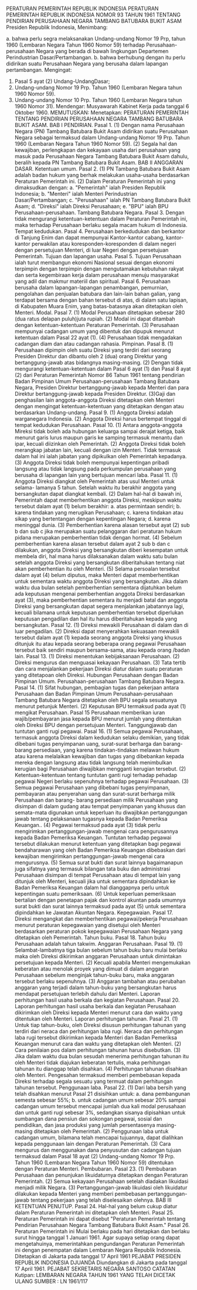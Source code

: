  PERATURAN PEMERINTAH REPUBLIK INDONESIA PERATURAN PEMERINTAH REPUBLIK INDONESIA NOMOR 93 TAHUN 1961 TENTANG PENDIRIAN PERUSAHAAN NEGARA TAMBANG BATUBARA BUKIT ASAM Presiden Republik Indonesia,
Menimbang:

a. bahwa perlu segra melaksanakan Undang-undang Nomor 19 Prp, tahun 1960 (Lembaran Negara Tahun 1960 Nomor 59) terhadap Perusahaan-perusahaan Negara yang berada di bawah lingkungan Departemen Perindustrian Dasar/Pertambangan.
b. bahwa berhubung dengan itu perlu didirikan suatu Perusahaan Negara yang berusaha dalam lapangan pertambangan.
Mengingat:

1. Pasal 5 ayat (2) Undang-UndangDasar;
2. Undang-undang Nomor 19 Prp. Tahun 1960 (Lembaran Negara tahun 1960 Nomor 59).
3. Undang-undang Nomor 10 Prp. Tahun 1960 (Lembaran Negara tahun 1960 Nomor 31). Mendengar: Musyawarah Kabinet Kerja pada tanggal 6 Oktober 1960. MEMUTUSKAN: Menetapkan: PERATURAN PEMERINTAH TENTANG PENDIRIAN PERUSAHAAN NEGARA TAMBANG BATUBARA BUKIT ASAM.
BAB I PENDIRIAN. Pasal 1.
(1) Dengan nama Perusahaan Negara (PN) Tambang Batubara Bukit Asam didirikan suatu Perusahaan Negara sebagai termaksud dalam Undang-undang Nomor 19 Prp. Tahun 1960 (Lembaran Negara Tahun 1960 Nomor 59).
(2) Segala hal dan kewajiban, perlengkapan dan kekayaan usaha dari perusahaan yang masuk pada Perusahaan Negara Tambang Batubara Bukit Asam dahulu, beralih kepada PN Tambang Batubara Bukit Asam.
BAB II ANGGARAN DASAR. Ketentuan umum. Pasal 2.
(1) PN Tambang Batubara Bukit Asam adalah badan hukum yang berhak melakukan usaha-usaha berdasarkan Peraturan Pemerintah ini.
(2) Dalam Peraturan Pemerintah ini yang dimaksudkan dengan:
a. "Pemerintah" ialah Presiden Republik Indonesia;
b. "Menteri" ialah Menteri Perindustrian Dasar/Pertambangan;
c. "Perusahaan" ialah PN Tambang Batubara Bukit Asam;
d. "Direksi" ialah Direksi Perusahaan;
e. "BPU" ialah BPU Perusahaan-perusahaan. Tambang Batubara Negara. Pasal 3. Dengan tidak mengurangi ketentuan-ketentuan dalam Peraturan Pemerintah ini, maka terhadap Perusahaan berlaku segala macam hukum di Indonesia. Tempat kedudukan. Pasal 4. Perusahaan berkedudukan dan berkantor di Tanjung Enim dan dapat mempunyai Kantor-kantor cabang, kantor-kantor perwakilan atau koresponden-koresponden di dalam negeri dengan persetujuan Menteri, di luar Negeri dengan persetujuan Pemerintah. Tujuan dan lapangan usaha. Pasal 5. Tujuan Perusahaan ialah turut membangun ekonomi Nasional sesuai dengan ekonomi terpimpin dengan terpimpin dengan mengutamakan kebutuhan rakyat dan serta kegembiraan kerja dalam perusahaan menuju masyarakat yang adil dan makmur materiil dan spiritual. Pasal 6. Perusahaan berusaha dalam lapangan-lapangan penambangan, pemurnian, pengolahan dan penjualan batubara dan lain-lain bahan galian, yang terdapat bersama dengan bahan tersebut di atas, di dalam satu lapisan, di Kabupaten Muara Enim, yang batas-batasnya akan ditetapkan oleh Menteri. Modal. Pasal 7.
(1) Modal Perusahaan ditetapkan sebesar 280 (dua ratus delapan puluh)juta rupiah.
(2) Modal ini dapat ditambah dengan ketentuan-ketentuan Peraturan Pemerintah.
(3) Perusahaan mempunyai cadangan umum yang dibentuk dan dipupuk menurut ketentuan dalam Pasal 22 ayat (1).
(4) Perusahaan tidak mengadakan cadangan diam dan atau cadangan rahasia. Pimpinan. Pasal 8.
(1) Perusahaan dipimpin oleh suatu Direksi yang terdiri dari seorang Presiden Direktur dan dibantu oleh 2 (dua) orang Direktur yang bertanggung-jawab atas bidangnya masing-masing.
(2) Dengan tidak mengurangi ketentuan-ketentuan dalam Pasal 6 ayat (1) dan Pasal 8 ayat (2) dari Peraturan Pemerintah Nomor 86 Tahun 1961 tentang pendirian Badan Pimpinan Umum Perusahaan-perusahaan Tambang Batubara Negara, Presiden Direktur bertanggung-jawab kepada Menteri dan para Direktur bertanggung-jawab kepada Presiden Direktur.
(3)Gaji dan penghasilan lain anggota-anggota Direksi ditetapkan oleh Menteri dengan mengingat ketentuan-ketentuan yang ditetapkan dengan atau berdasarkan Undang-undang. Pasal 9.
(1) Anggota Direksi adalah warganegara Indonesia.
(2) Anggota Direksi harus bertempat tinggal di tempat kedudukan Perusahaan. Pasal 10.
(1) Antara anggota-anggota Mireksi tidak boleh ada hubungan keluarga sampai derajat ketiga, baik menurut garis lurus maupun garis ke samping termasuk menantu dan ipar, kecuali diizinkan oleh Pemerintah.
(2) Anggota Direksi tidak boleh merangkap jabatan lain, kecuali dengan izin Menteri. Tidak termasuk dalam hal ini ialah jabatan yang dipikulkan oleh Pemerintah kepadanya.
(3) Anggota Direksi tidak boleh mempunyai kepentingan pribadi langsung atau tidak langsung pada perkumpulan perusahaan yang berusaha di lapangan lain yang bertujuan mencari laba. Pasal 11.
(1) Anggota Direksi diangkat oleh Pemerintah atas usul Menteri untuk selama- lamanya 5 tahun. Setelah waktu itu berakhir anggota yang bersangkutan dapat diangkat kembali.
(2) Dalam hal-hal di bawah ini, Pemerintah dapat memberhentikan anggota Direksi, meskipun waktu tersebut dalam ayat (1) belum berakhir:
a. atas permintaan sendiri;
b. karena tindakan yang merugikan Perusahaan;
c. karena tindakan atau sikap yang bertentangan dengan kepentingan Negara;
d. karena meninggal dunia.
(3) Pemberhentian karena alasan tersebut ayat (2) sub b dan sub c jika merupakan suatu pelanggaran dari peraturan hukum pidana merupakan pemberhentian tidak dengan hormat.
(4) Sebelum pemberhentian karena alasan tersebut dalam ayat 2 sub b dan c dilakukan, anggota Direksi yang bersangkutan diberi kesempatan untuk membela diri, hal mana harus dilaksanakan dalam waktu satu bulan setelah anggota Direksi yang bersangkutan diberitahukan tentang niat akan pemberhentian itu oleh Menteri.
(5) Selama persoalan tersebut dalam ayat (4) belum diputus, maka Menteri dapat memberhentikan untuk sementara waktu anggota Direksi yang bersangkutan. Jika dalam waktu dua bulan setelah pemberhentian sementara dijatuhkan belum ada keputusan mengenai pemberhentian anggota Direksi berdasarkan ayat (3), maka pemberhentian sementara itu menjadi batal dan anggota Direksi yang bersangkutan dapat segera menjalankan jabatannya lagi, kecuali bilamana untuk keputusan pemberhentian tersebut diperlukan keputusan pengadilan dan hal itu harus diberitahukan kepada yang bersangkutan. Pasal 12.
(1) Direksi mewakili Perusahaan di dalam dan di luar pengadilan.
(2) Direksi dapat menyerahkan kekuasaan mewakili tersebut dalam ayat (1) kepada seorang anggota Direksi yang khusus ditunjuk itu atau kepada seorang beberapa orang pegawai Perusahaan tersebut baik sendiri maupun bersama-sama, atau kepada orang /badan lain. Pasal 13.
(1) Direksi menentukan kebijaksanaan Perusahaan.
(2) Direksi mengurus dan menguasai kekayaan Perusahaan.
(3) Tata tertib dan cara menjalankan pekerjaan Direksi diatur dalam suatu peraturan yang ditetapoan oleh Direksi. Hubungan Perusahaan dengan Badan Pimpinan Umum. Perusahaan-perusahaan Tambang Batubara Negara. Pasal 14.
(1) Sifat hubungan, pembagian tugas dan pekerjaan antara Perusahaan dan Badan Pimpinan Umum Perusahaan-perusahaan Tambang Batubara Negara ditetapkan oleh BPU segala sesuatunya menurut petunjuk Menteri.
(2) Keputusan BPU termaksud pada ayat (1) mengikat Perusahaan.
Pasal 15
Perusahaan memberikan iuran wajib/pembayaran jasa kepada BPU menurut jumlah yang ditentukan oleh Direksi BPU dengan persetujuan Menteri. Tanggungjawab dan tuntutan ganti rugi pegawai. Pasal 16.
(1) Semua pegawai Perusahaan, termasuk anggota Direksi dalam kedudukan selaku demikian, yang tidak dibebani tugas penyimpanan uang, surat-surat berharga dan barang-barang persediaan, yang karena tindakan-tindakan melawan hukum atau karena melalaikan kewajiban dan tugas yang dibebankan kepada mereka dengan langsung atau tidak langsung telah menimbulkan kerugian bagi Perusahaan diwajibkan mengganti kerugian tersebut.
(2) Ketentuan-ketentuan tentang tuntutan ganti rugi terhadap pehadap pegawai Negeri berlaku sepenuhnya terhadap pegawai Perusahaan.
(3) Semua pegawai Perusahaan yang dibebani tugas penyimpanan, pembayaran atau penyerahan uang dan surat-surat berharga milik Perusahaan dan barang- barang persediaan milik Perusahaan yang disimpan di dalam gudang atau tempat penyimpanan yang khusus dan semata-mata digunakan untuk keperluan itu diwajibkan pertanggungan jawab tentang pelaksanaan tugasnya kepada Badan Pemeriksa Keuangan..
(4) Pegawai termaksud pada ayat (3) tidak perlu mengirimkan pertanggungan-jawab mengenai cara pengurusannya kepada Badan Pemeriksa Keuangan. Tuntutan terhadap pegawai tersebut dilakukan menurut ketentuan yang ditetapkan bagi pegawai bendaharawan yang oleh Badan Pemeriksa Keuangan dibebaskan dari kewajiban mengirimkan pertanggungan-jawab mengenai cara mengurusnya.
(5) Semua surat bukti dan surat lainnya bagaimanapun juga sifatnya yang termasuk bilangan tata buku dan administrasi Perusahaan disimpan di tempat Perusahaan atau di tempat lain yang ditunjuk oleh Menteri, kecuali jika untuk sementara dipindahkan ke Badan Pemeriksa Keuangan dalam hal dianggapnya perlu untuk kepentingan suatu pemeriksaan.
(6) Untuk keperluan pemeriksaan bertalian dengan penetapan pajak dan kontrol akuntan pada umumnya surat bukti dan surat lainnya termaksud pada ayat (5) untuk sementara dipindahkan ke Jawatan Akuntan Negara. Kepegawaian. Pasal 17. Direksi mengangkat dan memberhentikan pegawai/pekerja Perusahaan menurut peraturan kepegawaian yang disetujui oleh Menteri berdasarkan peraturan pokok kepegawaian Perusahaan Negara yang ditetapkan oleh Pemerintah. Tahun buku. Pasal 18. Tahun buku Perusahaan adalah tahun takwim. Anggaran Perusahaan. Pasal 19.
(1) Selambat-lambatnya tiga bulan sebelum tahun buku baru mulai berlaku maka oleh Direksi dikirimkan anggaran Perusahaan untuk dimintakan persetujuan kepada Menteri.
(2) Kecuali apabila Menteri mengemukakan keberatan atau menolak proyek yang dimuat di dalam anggaran Perusahaan sebelum menginjak tahun-buku baru, maka anggaran tersebut berlaku sepenuhnya.
(3) Anggaran tambahan atau perubahan anggaran yang terjadi dalam tahun-buku yang bersangkutan harus mendapat persetujuan terlebih dahulu dari Menteri. Laporan perhitungan hasil usaha berkala dan kegiatan Perusahaan. Pasal 20. Laporan perhitungan hasil usaha berkala dan kegiatan Perusahaan dikirimkan oleh Direksi kepada Menteri menurut cara dan waktu yang ditentukan oleh Menteri. Laporan perhitungan tahunan. Pasal 21.
(1) Untuk tiap tahun-buku, oleh Direksi disusun perhitungan tahunan yang terdiri dari neraca dan perhitungan laba rugi. Neraca dan perhitungan laba rugi tersebut dikirimkan kepada Menteri dan Badan Pemeriksa Keuangan menurut cara dan waktu yang ditetapkan oleh Menteri.
(2) Cara penilaian pos dalam perhitungan tahunan harus disebutkan.
(3) Jika dalam waktu dua bulan sesudah menerima perhitungan tahunan itu oleh Menteri tidak diajukan keberatan tertulis, maka perhitungan tahunan itu dianggap telah disahkan.
(4) Perhitungan tahunan disahkan oleh Menteri. Pengesahan termaksud memberi pembebasan kepada Direksi terhadap segala sesuatu yang termuat dalam perhitungan tahunan tersebut. Penggunaan laba. Pasal 22.
(1) Dari laba bersih yang telah disahkan menurut Pasal 21 disisihkan untuk:
a. dana pembangunan semesta sebesar 55%;
b. untuk cadangan umum sebesar 20% sampai cadangan umum tersebut mencapai jumlah dua kali modal perusahaan dan untuk ganti rugi sebesar 3%, sedangkan sisanya dipisahkan untuk sumbangan dana pensiun dan sokongan pegawai, sosial dan pendidikan, dan jasa produksi yang jumlah persentasenya masing-masing ditetapkan oleh Pemerintah.
(2) Penggunaan laba untuk cadangan umum, bilamana telah mencapai tujuannya, dapat dialihkan kepada penggunaan lain dengan Peraturan Pemerintah.
(3) Cara mengurus dan menggunakan dana penyusutan dan cadangan tujuan termaksud dalam Pasal 18 ayat (2) Undang-undang Nomor 19 Prp. Tahun 1960 (Lembaran Negara Tahun 1960 Nomor 59) ditentukan dengan Peraturan Menteri. Pembubaran. Pasal 23.
(1) Pembubaran Perusahaan dan penunjukan likuidaturnya ditetapkan dengan Peraturan Pemerintah.
(2) Semua kekayaan Perusahaan setelah diadakan likuidasi menjadi milik Negara.
(3) Pertanggungan-jawab likuidasi oleh likuidatur dilakukan kepada Menteri yang memberi pembebasan pertanggungan-jawab tentang pekerjaan yang telah diselesaikan olehnya.
BAB III KETENTUAN PENUTUP. Pasal 24. Hal-hal yang belum cukup diatur dalam Peraturan Pemerintah ini ditetapkan oleh Menteri. Pasal 25. Peraturan Pemerintah ini dapat disebut "Peraturan Pemerintah tentang Pendirian Perusahaan Negara Tambang Batubara Bukit Asam." Pasal 26. Peraturan Pemerintah ini Mulai berlaku pada hari ditetapkan dan berlaku surut hingga tanggal 1 Januari 1961. Agar supaya setiap orang dapat mengetahuinya, memerintahkan pengundangan Peraturan Pemerintah ini dengan penempatan dalam Lembaran Negara Republik Indonesia. Ditetapkan di Jakarta pada tanggal 17 April 1961 PEJABAT PRESIDEN REPUBLIK INDONESIA DJUANDA Diundangkan di Jakarta pada tanggal 17 April 1961. PEJABAT SEKRETARIS NEGARA SANTOSO CATATAN Kutipan: LEMBARAN NEGARA TAHUN 1961 YANG TELAH DICETAK ULANG SUMBER : LN 1961/117